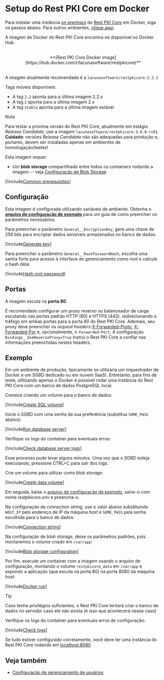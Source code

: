 ﻿# Setup do Rest PKI Core em Docker

Para instalar uma instância [*on premises*](index.md) do [Rest PKI Core](../index.md) em Docker, siga os passos abaixo. Para outros ambientes, [clique aqui](index.md#platforms).

A imagem de Docker do Rest PKI Core encontra-se disponível no Docker Hub:

<br />
<center>
**[Rest PKI Core Docker image](https://hub.docker.com/r/lacunasoftware/restpkicore)**
</center>
<br />

A imagem atualmente recomendada é a `lacunasoftware/restpkicore:2.2.2`

Tags móveis disponíveis:

* A tag `2.2` aponta para a última imagem 2.2.x
* A tag `2` aponta para a última imagem 2.x
* A tag `stable` aponta para a última imagem estável

<a name="vnext" />

> [!NOTE]
> Para testar a próxima versão do Rest PKI Core, atualmente em estágio *Release Candidate*, use a imagem `lacunasoftware/restpkicore:3.0.0-rc01`.
> **Cuidado**: versões *Release Candidate* não são adequadas para produção e, portanto, devem ser instaladas apenas em ambientes de homologação/testes!

Esta imagem requer:

* Um **blob storage** compartilhado entre todos os containers rodando a imagem -- veja [Configuração de Blob Storage](configure-blob-storage.md)

[!include[Common prerequisites](includes/common-requisites.md)]

## Configuração

Esta imagem é configurada utilizando variáveis de ambiente. Obtenha o [**arquivo de configuração de exemplo**](https://cdn.lacunasoftware.com/restpkicore/docker/restpkicore.env)
para um guia de como preencher os parâmetros necessários.

Para preencher o parâmetro `General__EncryptionKey`, gere uma chave de 256 bits para encriptar dados sensíveis armazenados no banco de dados:

[!include[Generate key](../../../../../includes/rest-pki/core/docker/gen-encryption-key-stdout.md)]

Para preencher o parâmetro `General__RootPasswordHash`, escolha uma senha forte para acesso à interface de gerenciamento como *root* e calcule o hash dela:

[!include[Hash root password](../../../../../includes/rest-pki/core/docker/hash-root-pass-stdout.md)]

## Portas

A imagem escuta na **porta 80**.

É recomendado configurar um proxy reverso ou balanceador de carga escutando nas portas padrão HTTP (80) e HTTPS (443), redirecionando o tráfego em
ambas portas para a porta 80 do Rest PKI Core. Ademais, seu proxy deve preencher os *request headers*
[X-Forwarded-Proto](https://developer.mozilla.org/en-US/docs/Web/HTTP/Headers/X-Forwarded-Proto),
[X-Forwarded-For](https://developer.mozilla.org/en-US/docs/Web/HTTP/Headers/X-Forwarded-For) e, opcionalmente, `X-Forwarded-Port`.
A configuração `Bindings__UseReverseProxy=True` instrui o Rest PKI Core a confiar nas informações preenchidas nestes headers.

## Exemplo

Em um ambiente de produção, tipicamente se utilizaria um orquestrador de Docker e um SGBD dedicado ou em nuvem (IaaS).
Entretanto, para fins de teste, utilizando apenas o Docker é possível rodar uma instância do Rest PKI Core com um banco de dados PostgreSQL local.

Comece criando um volume para o banco de dados:

[!include[Create SQL volume](../../../../../includes/rest-pki/core/docker/create-sql-volume.md)]

Inicie o SGBD com uma senha da sua preferência (substitua `SOME_PASS` abaixo):

[!include[Run database server](../../../../../includes/rest-pki/core/docker/run-sql.md)]

Verifique os logs do container para eventuais erros:

[!include[Check database server logs](../../../../../includes/rest-pki/core/docker/check-sql-logs.md)]

Esse processo pode levar alguns minutos. Uma vez que o SGBD esteja executando, pressione CTRL+C para sair dos logs.

Crie um volume para utilizar como *blob storage*:

[!include[Create data volume](../../../../../includes/rest-pki/core/docker/create-data-volume.md)]

Em seguida, baixe o [arquivo de configuração de exemplo](https://cdn.lacunasoftware.com/restpkicore/docker/restpkicore.env), salve-o com nome
*restpkicore.env* e preencha-o.

Na configuração da *connection string*, use o valor abaixo substituindo `HOST_IP` pelo endereço de IP da máquina *host* e `SOME_PASS`
pela senha escolhida para o banco de dados:

[!include[Connection string](../../../../../includes/rest-pki/core/docker/sample-config-connection-string.md)]

Na configuração de *blob storage*, deixe os parâmetros padrões, pois montaremos o volume criado em `/var/app`:

[!include[Blob storage configuration](../../../../../includes/rest-pki/core/docker/sample-config-blob-storage.md)]

Por fim, execute um container com a imagem usando o arquivo de configuração, montando o volume `restpkicore_data` em `/var/app` e expondo a aplicação (que escuta
na porta 80) na porta 8080 da máquina *host*:

[!include[Docker run](../../../../../includes/rest-pki/core/docker/run.md)]

> [!TIP]
> Caso tenha privilégios suficientes, o Rest PKI Core tentará criar o banco de dados no servidor caso ele não exista (é isso que acontecerá nesse caso)

Verifique os logs do container para eventuais erros de configuração:

[!include[Check logs](../../../../../includes/rest-pki/core/docker/check-logs.md)]

Se tudo estiver configurado corretamente, você deve ter uma instância do Rest PKI Core rodando em [localhost:8080](http://localhost:8080/)

## Veja também

* [Configuração de gerenciamento de usuários](configure-oidc.md)
